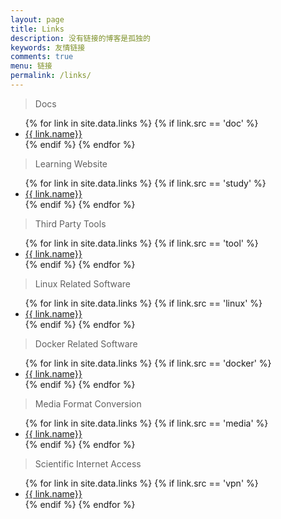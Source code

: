 ```yaml
---
layout: page
title: Links
description: 没有链接的博客是孤独的
keywords: 友情链接
comments: true
menu: 链接
permalink: /links/
---
```


> Docs

<ul>
{% for link in site.data.links %}
  {% if link.src == 'doc' %}
  <li><a href="{{ link.url }}" target="_blank">{{ link.name}}</a></li>
  {% endif %}
{% endfor %}
</ul>

> Learning Website

<ul>
{% for link in site.data.links %}
  {% if link.src == 'study' %}
  <li><a href="{{ link.url }}" target="_blank">{{ link.name}}</a></li>
  {% endif %}
{% endfor %}
</ul>

> Third Party Tools
<ul>
{% for link in site.data.links %}
  {% if link.src == 'tool' %}
  <li><a href="{{ link.url }}" target="_blank">{{ link.name}}</a></li>
  {% endif %}
{% endfor %}
</ul>

> Linux Related Software

<ul>
{% for link in site.data.links %}
  {% if link.src == 'linux' %}
  <li><a href="{{ link.url }}" target="_blank">{{ link.name}}</a></li>
  {% endif %}
{% endfor %}
</ul>

> Docker Related Software

<ul>
{% for link in site.data.links %}
  {% if link.src == 'docker' %}
  <li><a href="{{ link.url }}" target="_blank">{{ link.name}}</a></li>
  {% endif %}
{% endfor %}
</ul>

> Media Format Conversion

<ul>
{% for link in site.data.links %}
  {% if link.src == 'media' %}
  <li><a href="{{ link.url }}" target="_blank">{{ link.name}}</a></li>
  {% endif %}
{% endfor %}
</ul>

> Scientific Internet Access

<ul>
{% for link in site.data.links %}
  {% if link.src == 'vpn' %}
  <li><a href="{{ link.url }}" target="_blank">{{ link.name}}</a></li>
  {% endif %}
{% endfor %}
</ul>